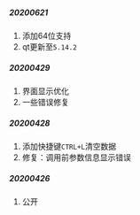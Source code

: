##### 20200621
1. 添加64位支持
2. qt更新至`5.14.2`

##### 20200429
1. 界面显示优化
2. 一些错误修复

##### 20200428
1. 添加快捷键`CTRL+L`清空数据
2. 修复：调用前参数信息显示错误

##### 20200426
1. 公开
